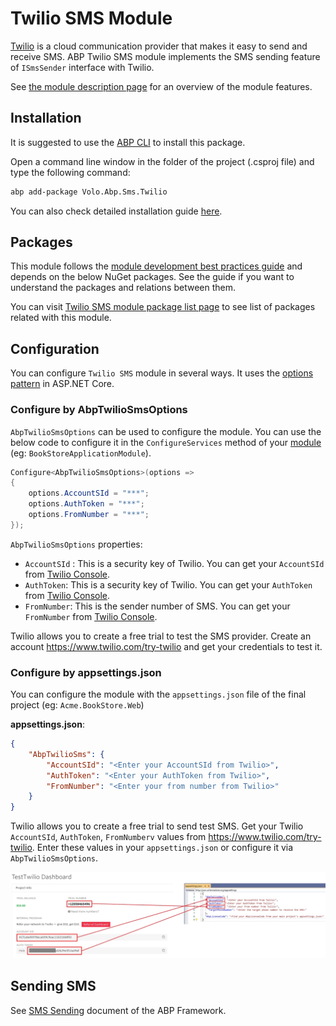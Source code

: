 # Twilio SMS Module

[Twilio](https://www.twilio.com) is a cloud communication provider that makes it easy to send and receive SMS. ABP Twilio SMS module implements the SMS sending feature of `ISmsSender` interface with Twilio.

See [the module description page](https://commercial.abp.io/modules/Volo.Abp.Sms.Twilio) for an overview of the module features.

## Installation

It is suggested to use the [ABP CLI](../cli) to install this package.

Open a command line window in the folder of the project (.csproj file) and type the following command:

```bash
abp add-package Volo.Abp.Sms.Twilio
```

You can also check detailed installation guide [here](https://abp.io/package-detail/Volo.Abp.Sms.Twilio).

## Packages

This module follows the [module development best practices guide](../framework/architecture/best-practices) and depends on the below NuGet packages. See the guide if you want to understand the packages and relations between them.

You can visit [Twilio SMS module package list page](https://abp.io/packages?moduleName=Volo.Abp.Sms.Twilio) to see list of packages related with this module.

## Configuration

You can configure `Twilio SMS` module in several ways. It uses the [options pattern](https://docs.microsoft.com/en-us/aspnet/core/fundamentals/configuration/options) in ASP.NET Core.

### Configure by AbpTwilioSmsOptions

`AbpTwilioSmsOptions` can be used to configure the module. You can use the below code to configure it in the `ConfigureServices` method of your [module](../framework/architecture/modularity/basics.md) (eg: `BookStoreApplicationModule`).

```csharp
Configure<AbpTwilioSmsOptions>(options =>
{
	options.AccountSId = "***";
	options.AuthToken = "***";
	options.FromNumber = "***";
});
```

`AbpTwilioSmsOptions` properties:

- `AccountSId` : This is a security key of Twilio. You can get your `AccountSId` from [Twilio Console](https://www.twilio.com/console.).
- `AuthToken`: This is a security key of Twilio. You can get your `AuthToken` from [Twilio Console](https://www.twilio.com/console.).
- `FromNumber`: This is the sender number of SMS. You can get your `FromNumber` from [Twilio Console](https://www.twilio.com/console.).

Twilio allows you to create a free trial to test the SMS provider. Create an account https://www.twilio.com/try-twilio and get your credentials to test it.

### Configure by appsettings.json

You can configure the module with the `appsettings.json` file of the final project (eg: `Acme.BookStore.Web`)

**appsettings.json**:

```json
{
	"AbpTwilioSms": {
		"AccountSId": "<Enter your AccountSId from Twilio>",
		"AuthToken": "<Enter your AuthToken from Twilio>",
		"FromNumber": "<Enter your from number from Twilio>"
	}
}
```

Twilio allows you to create a free trial to send test SMS. Get your Twilio `AccountSId`, `AuthToken`, `FromNumberv` values from https://www.twilio.com/try-twilio. Enter these values in your `appsettings.json` or configure it via `AbpTwilioSmsOptions`.

![Twilio Configuration](../images/sms-twilio-configuration.png)

## Sending SMS

See [SMS Sending](../framework/infrastructure/sms-sending.md) document of the ABP Framework.